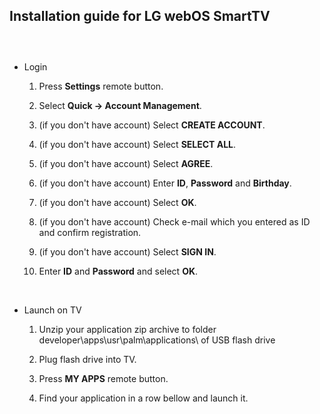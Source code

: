 Installation guide for LG webOS SmartTV
---------------------------------------

###  

-   Login

    1.  Press **Settings** remote button.

    2.  Select **Quick​ -\> Account Management**.

    3.  (if you don't have account) Select **CREATE ACCOUNT**.

    4.  (if you don't have account) Select **SELECT ALL**.

    5.  (if you don't have account) Select **AGREE**.

    6.  (if you don't have account) Enter **ID**, **Password** and **Birthday**.

    7.  (if you don't have account) Select **OK**.

    8.  (if you don't have account) Check e-mail which you entered as ID and
        confirm registration.

    9.  (if you don't have account) Select **SIGN IN**.

    10. Enter **ID** and **Password** and select **OK**.

 

-   Launch on TV

    1.  Unzip your application zip archive to folder
        developer\\apps\\usr\\palm\\applications\\ of USB flash drive

    2.  Plug flash drive into TV.

    3.  Press **MY APPS** remote button.

    4.  Find your application in a row bellow and launch it.
